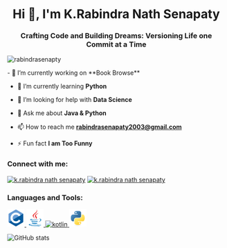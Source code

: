 <h1 align="center">Hi 👋, I'm K.Rabindra Nath Senapaty</h1>
<h3 align="center">Crafting Code and Building Dreams: Versioning Life one Commit at a Time</h3>

<p align="left"> <img src="https://komarev.com/ghpvc/?username=rabindrasenapty&label=Profile%20views&color=0e75b6&style=flat" alt="rabindrasenapty" /> </p>
- 🔭 I’m currently working on **Book Browse**

- 🌱 I’m currently learning **Python**

- 🤝 I’m looking for help with **Data Science**

- 💬 Ask me about **Java & Python**

- 📫 How to reach me **rabindrasenapaty2003@gmail.com**

- ⚡ Fun fact **I am Too Funny**

<h3 align="left">Connect with me:</h3>
<p align="left">
<a href="https://linkedin.com/in/k.rabindra nath senapaty" target="blank"><img align="center" src="https://raw.githubusercontent.com/rahuldkjain/github-profile-readme-generator/master/src/images/icons/Social/linked-in-alt.svg" alt="k.rabindra nath senapaty" height="30" width="40" /></a>
<a href="https://instagram.com/k.rabindra nath senapaty" target="blank"><img align="center" src="https://raw.githubusercontent.com/rahuldkjain/github-profile-readme-generator/master/src/images/icons/Social/instagram.svg" alt="k.rabindra nath senapaty" height="30" width="40" /></a>
</p>

<h3 align="left">Languages and Tools:</h3>
<p align="left"> <a href="https://www.cprogramming.com/" target="_blank" rel="noreferrer"> <img src="https://raw.githubusercontent.com/devicons/devicon/master/icons/c/c-original.svg" alt="c" width="40" height="40"/> </a> <a href="https://www.java.com" target="_blank" rel="noreferrer"> <img src="https://raw.githubusercontent.com/devicons/devicon/master/icons/java/java-original.svg" alt="java" width="40" height="40"/> </a> <a href="https://kotlinlang.org" target="_blank" rel="noreferrer"> <img src="https://www.vectorlogo.zone/logos/kotlinlang/kotlinlang-icon.svg" alt="kotlin" width="40" height="40"/> </a> <a href="https://www.python.org" target="_blank" rel="noreferrer"> <img src="https://raw.githubusercontent.com/devicons/devicon/master/icons/python/python-original.svg" alt="python" width="40" height="40"/> </a> </p>

![GitHub stats](https://github-readme-stats.vercel.app/api?username=Rabindrasenapaty&show_icons=true) 
